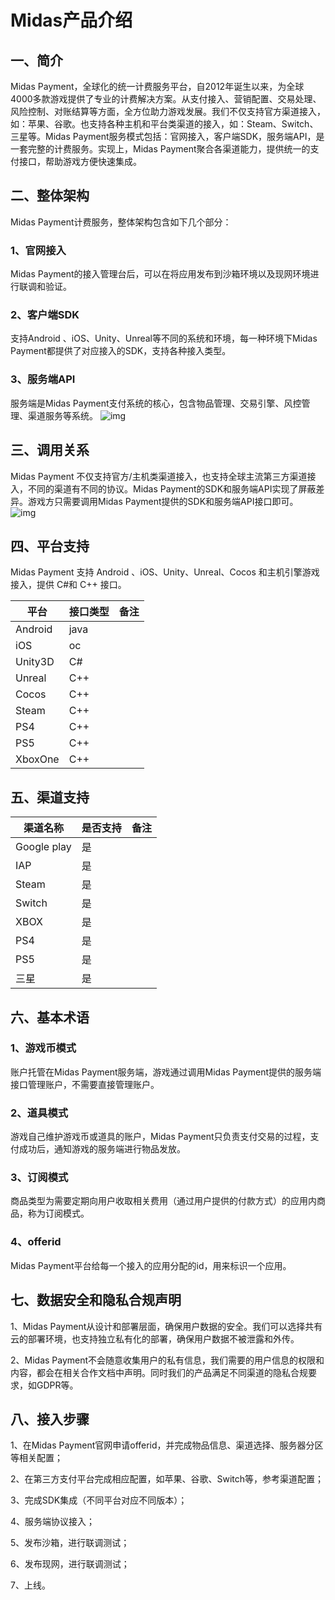 #  Midas产品介绍

 

## 一、简介 

Midas Payment，全球化的统一计费服务平台，自2012年诞生以来，为全球4000多款游戏提供了专业的计费解决方案。从支付接入、营销配置、交易处理、风险控制、对账结算等方面，全方位助力游戏发展。我们不仅支持官方渠道接入，如：苹果、谷歌。也支持各种主机和平台类渠道的接入，如：Steam、Switch、三星等。Midas Payment服务模式包括：官网接入，客户端SDK，服务端API，是一套完整的计费服务。实现上，Midas Payment聚合各渠道能力，提供统一的支付接口，帮助游戏方便快速集成。



## 二、整体架构

Midas Payment计费服务，整体架构包含如下几个部分：

### 1、官网接入

Midas Payment的接入管理台后，可以在将应用发布到沙箱环境以及现网环境进行联调和验证。

### 2、客户端SDK

支持Android 、iOS、Unity、Unreal等不同的系统和环境，每一种环境下Midas Payment都提供了对应接入的SDK，支持各种接入类型。

### 3、服务端API

服务端是Midas Payment支付系统的核心，包含物品管理、交易引擎、风控管理、渠道服务等系统。
![img](markdown/AboutMidasPayment/16067441751976.png)




## 三、调用关系

Midas Payment 不仅支持官方/主机类渠道接入，也支持全球主流第三方渠道接入，不同的渠道有不同的协议。Midas Payment的SDK和服务端API实现了屏蔽差异。游戏方只需要调用Midas Payment提供的SDK和服务端API接口即可。
 ![img](markdown/AboutMidasPayment/16067441821090.png)



## 四、平台支持

Midas Payment 支持 Android 、iOS、Unity、Unreal、Cocos 和主机引擎游戏接入，提供 C#和 C++ 接口。

| **平台** | **接口类型** | **备注** |
| -------- | ------------ | -------- |
| Android  | java         |          |
| iOS      | oc           |          |
| Unity3D  | C#           |          |
| Unreal   | C++          |          |
| Cocos    | C++          |          |
| Steam    | C++          |          |
| PS4      | C++          |          |
| PS5      | C++          |          |
| XboxOne  | C++          |          |



## 五、渠道支持

| **渠道名称** | **是否支持** | **备注** |
| ------------ | ------------ | -------- |
| Google play  | 是           |          |
| IAP          | 是           |          |
| Steam        | 是           |          |
| Switch       | 是           |          |
| XBOX         | 是           |          |
| PS4          | 是           |          |
| PS5          | 是           |          |
| 三星         | 是           |          |



## 六、基本术语

### 1、游戏币模式

账户托管在Midas Payment服务端，游戏通过调用Midas Payment提供的服务端接口管理账户，不需要直接管理账户。

### 2、道具模式

游戏自己维护游戏币或道具的账户，Midas Payment只负责支付交易的过程，支付成功后，通知游戏的服务端进行物品发放。

### 3、订阅模式

商品类型为需要定期向用户收取相关费用（通过用户提供的付款方式）的应用内商品，称为订阅模式。

### 4、offerid

Midas Payment平台给每一个接入的应用分配的id，用来标识一个应用。



## 七、数据安全和隐私合规声明

1、Midas Payment从设计和部署层面，确保用户数据的安全。我们可以选择共有云的部署环境，也支持独立私有化的部署，确保用户数据不被泄露和外传。

2、Midas Payment不会随意收集用户的私有信息，我们需要的用户信息的权限和内容，都会在相关合作文档中声明。同时我们的产品满足不同渠道的隐私合规要求，如GDPR等。

 

## 八、接入步骤

1、在Midas Payment官网申请offerid，并完成物品信息、渠道选择、服务器分区等相关配置；

2、在第三方支付平台完成相应配置，如苹果、谷歌、Switch等，参考渠道配置；

3、完成SDK集成（不同平台对应不同版本）；

4、服务端协议接入；

5、发布沙箱，进行联调测试；

6、发布现网，进行联调测试；

7、上线。

